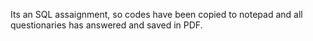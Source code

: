 Its an SQL assaignment, so codes have been copied to notepad and all questionaries has answered and saved in PDF.
